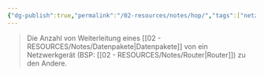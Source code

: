 ```yaml
---
{"dg-publish":true,"permalink":"/02-resources/notes/hop/","tags":["netzwerk/gateway"],"noteIcon":""}
---
```


>Die Anzahl von Weiterleitung eines [[02 - RESOURCES/Notes/Datenpakete\|Datenpakete]] von ein Netzwerkgerät (BSP: [[02 - RESOURCES/Notes/Router\|Router]]) zu den Andere.